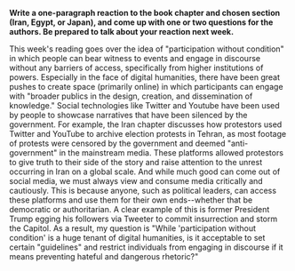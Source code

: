 **Write a one-paragraph reaction to the book chapter and chosen section (Iran, Egypt, or Japan), and come up with one or two questions for the authors. Be prepared to talk about your reaction next week.**
	
This week's reading goes over the idea of "participation without condition" in which people can bear witness to events and engage in discourse without any barriers of access, specifically from higher institutions of powers. Especially in the face of digital humanities, there have been great pushes to create space (primarily online) in which participants can engage with "broader publics in the design, creation, and dissemination of knowledge." Social technologies like Twitter and Youtube have been used by people to showcase narratives that have been silenced by the government. For example, the Iran chapter discusses how protestors used Twitter and YouTube to archive election protests in Tehran, as most footage of protests were censored by the government and deemed "anti-government" in the mainstream media. These platforms allowed protestors to give truth to their side of the story and raise attention to the unrest occurring in Iran on a global scale. And while much good can come out of social media, we must always view and consume media critically and cautiously. This is because anyone, such as political leaders, can access these platforms and use them for their own ends--whether that be democratic or authoritarian. A clear example of this is former President Trump egging his followers via Tweeter to commit insurrection and storm the Capitol. As a result, my question is "While 'participation without condition' is a huge tenant of digital humanities, is it acceptable to set certain "guidelines" and restrict individuals from engaging in discourse if it means preventing hateful and dangerous rhetoric?" 
